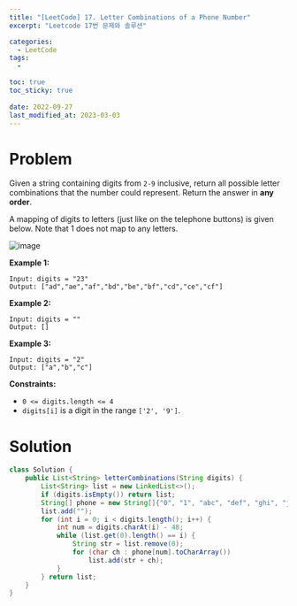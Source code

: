 ```yaml
---
title: "[LeetCode] 17. Letter Combinations of a Phone Number"
excerpt: "Leetcode 17번 문제와 솔루션"

categories:
  - LeetCode
tags:
  - 

toc: true
toc_sticky: true
 
date: 2022-09-27
last_modified_at: 2023-03-03
---
```

# **Problem**
Given a string containing digits from `2-9` inclusive, return all possible letter combinations that the number could represent. Return the answer in **any order**.

A mapping of digits to letters (just like on the telephone buttons) is given below. Note that 1 does not map to any letters.

![image](https://user-images.githubusercontent.com/107045604/199205378-d105f694-e410-4b54-bd78-19ec71013487.png)

**Example 1:**
```
Input: digits = "23"
Output: ["ad","ae","af","bd","be","bf","cd","ce","cf"]
```
**Example 2:**
```
Input: digits = ""
Output: []
```
**Example 3:**
```
Input: digits = "2"
Output: ["a","b","c"]
```
**Constraints:**
- `0 <= digits.length <= 4`
- `digits[i]` is a digit in the range `['2', '9']`.

# **Solution**
```java
class Solution {
    public List<String> letterCombinations(String digits) {
        List<String> list = new LinkedList<>();
        if (digits.isEmpty()) return list;
		String[] phone = new String[]{"0", "1", "abc", "def", "ghi", "jkl", "mno", "pqrs", "tuv", "wxyz"};
		list.add("");
		for (int i = 0; i < digits.length(); i++) {
            int num = digits.charAt(i) - 48;
			while (list.get(0).length() == i) {
				String str = list.remove(0);
				for (char ch : phone[num].toCharArray())
					list.add(str + ch);
			}
		} return list;
    }
}
```
